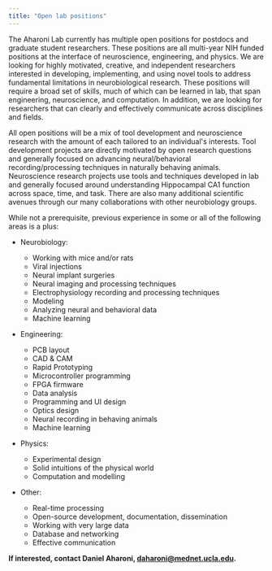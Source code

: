 ```yaml
---
title: "Open lab positions"
---
```


The Aharoni Lab currently has multiple open positions for postdocs and graduate student researchers. These positions are all multi-year NIH funded positions at the interface of neuroscience, engineering, and physics. We are looking for highly motivated, creative, and independent researchers interested in developing, implementing, and using novel tools to address fundamental limitations in neurobiological research. These positions will require a broad set of skills, much of which can be learned in lab, that span engineering, neuroscience, and computation. In addition, we are looking for researchers that can clearly and effectively communicate across disciplines and fields.

All open positions will be a mix of tool development and neuroscience research with the amount of each tailored to an individual's interests. Tool development projects are directly motivated by open research questions and generally focused on advancing neural/behavioral recording/processing techniques in naturally behaving animals. Neuroscience research projects use tools and techniques developed in lab and generally focused around understanding Hippocampal CA1 function across space, time, and task. There are also many additional scientific avenues through our many collaborations with other neurobiology groups.


While not a prerequisite, previous experience in some or all of the following areas is a plus:

* Neurobiology:
  * Working with mice and/or rats
  * Viral injections
  * Neural implant surgeries
  * Neural imaging and processing techniques
  * Electrophysiology recording and processing techniques
  * Modeling
  * Analyzing neural and behavioral data
  * Machine learning
  
* Engineering:
  * PCB layout
  * CAD & CAM
  * Rapid Prototyping
  * Microcontroller programming
  * FPGA firmware
  * Data analysis
  * Programming and UI design
  * Optics design
  * Neural recording in behaving animals
  * Machine learning
 
* Physics:
  * Experimental design
  * Solid intuitions of the physical world
  * Computation and modelling

* Other:
  * Real-time processing
  * Open-source development, documentation, dissemination
  * Working with very large data
  * Database and networking
  * Effective communication

**If interested, contact Daniel Aharoni, daharoni@mednet.ucla.edu.**
